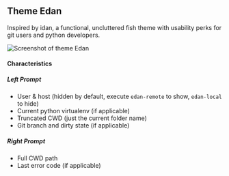 ## Theme Edan

Inspired by idan, a functional, uncluttered fish theme with usability perks for git users and python developers.

![Screenshot of theme Edan](https://cloud.githubusercontent.com/assets/215282/5837282/b02c0e5c-a1b8-11e4-914f-f4f05e99880a.png)

#### Characteristics

##### Left Prompt

* User & host (hidden by default, execute `edan-remote` to show, `edan-local` to hide)
* Current python virtualenv (if applicable)
* Truncated CWD (just the current folder name)
* Git branch and dirty state (if applicable)

##### Right Prompt

* Full CWD path
* Last error code (if applicable)
